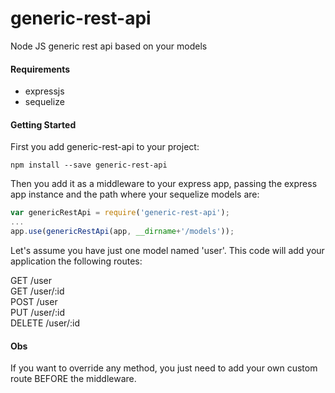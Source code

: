 # generic-rest-api
Node JS generic rest api based on your models


#### Requirements

* expressjs
* sequelize

#### Getting Started

First you add generic-rest-api to your project:

```shell
npm install --save generic-rest-api
```

Then you add it as a middleware to your express app, passing the express app instance and the path where your sequelize models are:

```javascript
var genericRestApi = require('generic-rest-api');
...
app.use(genericRestApi(app, __dirname+'/models'));
```

Let's assume you have just one model named 'user'. This code will add your application the following routes:

GET /user  
GET /user/:id  
POST /user  
PUT /user/:id  
DELETE /user/:id  


#### Obs

If you want to override any method, you just need to add your own custom route BEFORE the middleware.
